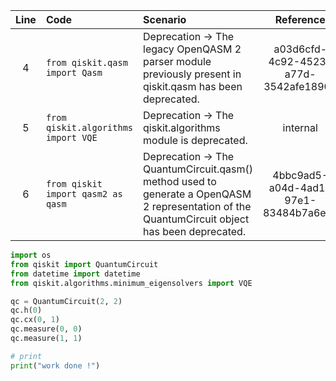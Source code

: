 | Line | Code | Scenario | Reference | Artifact | Refactoring |
| :--: | :--- | :------- | :-------: | :------- | :---------- |
| 4 | `from qiskit.qasm import Qasm` | Deprecation -> The legacy OpenQASM 2 parser module previously present in qiskit.qasm has been deprecated. | a03d6cfd-4c92-4523-a77d-3542afe18906 | qiskit.qasm | |
| 5 | `from qiskit.algorithms import VQE` | Deprecation -> The qiskit.algorithms module is deprecated. | internal | qiskit.algorithms | `from qiskit.algorithms.minimum_eigensolvers import VQE` |
| 6 | `from qiskit import qasm2 as qasm` | Deprecation -> The QuantumCircuit.qasm() method used to generate a OpenQASM 2 representation of the QuantumCircuit object has been deprecated. | 4bbc9ad5-a04d-4ad1-97e1-83484b7a6eba | qiskit.qasm2 | |


```python
import os
from qiskit import QuantumCircuit
from datetime import datetime
from qiskit.algorithms.minimum_eigensolvers import VQE

qc = QuantumCircuit(2, 2)
qc.h(0)
qc.cx(0, 1)
qc.measure(0, 0)
qc.measure(1, 1)

# print
print("work done !")
```